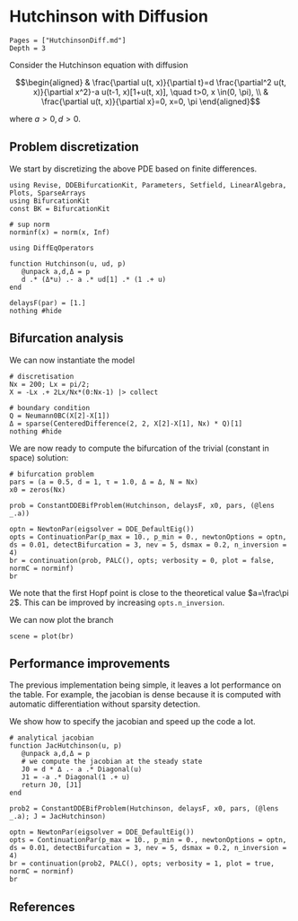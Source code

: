 # Hutchinson with Diffusion

```@contents
Pages = ["HutchinsonDiff.md"]
Depth = 3
```
Consider the Hutchinson equation with diffusion

$$\begin{aligned}
& \frac{\partial u(t, x)}{\partial t}=d \frac{\partial^2 u(t, x)}{\partial x^2}-a u(t-1, x)[1+u(t, x)], \quad t>0, x \in(0, \pi), \\
& \frac{\partial u(t, x)}{\partial x}=0, x=0, \pi
\end{aligned}$$

where $a>0,d>0$. 

## Problem discretization

We start by discretizing the above PDE based on finite differences.

```@example TUTHut
using Revise, DDEBifurcationKit, Parameters, Setfield, LinearAlgebra, Plots, SparseArrays
using BifurcationKit
const BK = BifurcationKit

# sup norm
norminf(x) = norm(x, Inf)

using DiffEqOperators

function Hutchinson(u, ud, p)
   @unpack a,d,Δ = p
   d .* (Δ*u) .- a .* ud[1] .* (1 .+ u)
end

delaysF(par) = [1.]
nothing #hide
```

## Bifurcation analysis
We can now instantiate the model

```@example TUTHut
# discretisation
Nx = 200; Lx = pi/2;
X = -Lx .+ 2Lx/Nx*(0:Nx-1) |> collect

# boundary condition
Q = Neumann0BC(X[2]-X[1])
Δ = sparse(CenteredDifference(2, 2, X[2]-X[1], Nx) * Q)[1]
nothing #hide
```

We are now ready to compute the bifurcation of the trivial (constant in space) solution:

```@example TUTHut
# bifurcation problem
pars = (a = 0.5, d = 1, τ = 1.0, Δ = Δ, N = Nx)
x0 = zeros(Nx)

prob = ConstantDDEBifProblem(Hutchinson, delaysF, x0, pars, (@lens _.a))

optn = NewtonPar(eigsolver = DDE_DefaultEig())
opts = ContinuationPar(p_max = 10., p_min = 0., newtonOptions = optn, ds = 0.01, detectBifurcation = 3, nev = 5, dsmax = 0.2, n_inversion = 4)
br = continuation(prob, PALC(), opts; verbosity = 0, plot = false, normC = norminf)
br
```

We note that the first Hopf point is close to the theoretical value $a=\frac\pi 2$. This can be improved by increasing `opts.n_inversion`.

We can now plot the branch

```@example TUTHut
scene = plot(br)
```

## Performance improvements
The previous implementation being simple, it leaves a lot performance on the table. For example, the jacobian is dense because it is computed with automatic differentiation without sparsity detection. 

We show how to specify the jacobian and speed up the code a lot.

```@example TUTHut
# analytical jacobian
function JacHutchinson(u, p)
   @unpack a,d,Δ = p
   # we compute the jacobian at the steady state
   J0 = d * Δ .- a .* Diagonal(u)
   J1 = -a .* Diagonal(1 .+ u)
   return J0, [J1]
end

prob2 = ConstantDDEBifProblem(Hutchinson, delaysF, x0, pars, (@lens _.a); J = JacHutchinson)

optn = NewtonPar(eigsolver = DDE_DefaultEig())
opts = ContinuationPar(p_max = 10., p_min = 0., newtonOptions = optn, ds = 0.01, detectBifurcation = 3, nev = 5, dsmax = 0.2, n_inversion = 4)
br = continuation(prob2, PALC(), opts; verbosity = 1, plot = true, normC = norminf)
br
```




## References
